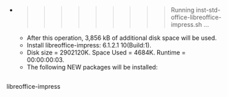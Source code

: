 * >>>>>>>>> Running inst-std-office-libreoffice-impress.sh ...
  * After this operation, 3,856 kB of additional disk space will be used.
  * Install libreoffice-impress: 6.1.2.1 10(Build:1).
  * Disk size = 2902120K. Space Used = 4684K. Runtime = 00:00:00:03.
  * The following NEW packages will be installed:
  ```bash
libreoffice-impress
  ```
